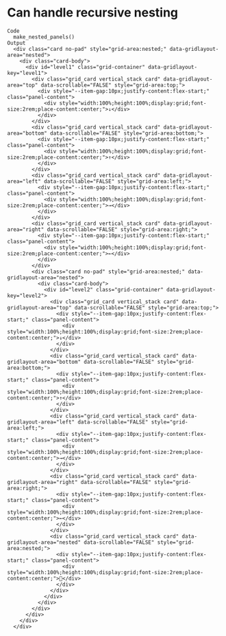 # Can handle recursive nesting

    Code
      make_nested_panels()
    Output
      <div class="card no-pad" style="grid-area:nested;" data-gridlayout-area="nested">
        <div class="card-body">
          <div id="level1" class="grid-container" data-gridlayout-key="level1">
            <div class="grid_card vertical_stack card" data-gridlayout-area="top" data-scrollable="FALSE" style="grid-area:top;">
              <div style="--item-gap:10px;justify-content:flex-start;" class="panel-content">
                <div style="width:100%;height:100%;display:grid;font-size:2rem;place-content:center;">↓</div>
              </div>
            </div>
            <div class="grid_card vertical_stack card" data-gridlayout-area="bottom" data-scrollable="FALSE" style="grid-area:bottom;">
              <div style="--item-gap:10px;justify-content:flex-start;" class="panel-content">
                <div style="width:100%;height:100%;display:grid;font-size:2rem;place-content:center;">↑</div>
              </div>
            </div>
            <div class="grid_card vertical_stack card" data-gridlayout-area="left" data-scrollable="FALSE" style="grid-area:left;">
              <div style="--item-gap:10px;justify-content:flex-start;" class="panel-content">
                <div style="width:100%;height:100%;display:grid;font-size:2rem;place-content:center;">→</div>
              </div>
            </div>
            <div class="grid_card vertical_stack card" data-gridlayout-area="right" data-scrollable="FALSE" style="grid-area:right;">
              <div style="--item-gap:10px;justify-content:flex-start;" class="panel-content">
                <div style="width:100%;height:100%;display:grid;font-size:2rem;place-content:center;">←</div>
              </div>
            </div>
            <div class="card no-pad" style="grid-area:nested;" data-gridlayout-area="nested">
              <div class="card-body">
                <div id="level2" class="grid-container" data-gridlayout-key="level2">
                  <div class="grid_card vertical_stack card" data-gridlayout-area="top" data-scrollable="FALSE" style="grid-area:top;">
                    <div style="--item-gap:10px;justify-content:flex-start;" class="panel-content">
                      <div style="width:100%;height:100%;display:grid;font-size:2rem;place-content:center;">↓</div>
                    </div>
                  </div>
                  <div class="grid_card vertical_stack card" data-gridlayout-area="bottom" data-scrollable="FALSE" style="grid-area:bottom;">
                    <div style="--item-gap:10px;justify-content:flex-start;" class="panel-content">
                      <div style="width:100%;height:100%;display:grid;font-size:2rem;place-content:center;">↑</div>
                    </div>
                  </div>
                  <div class="grid_card vertical_stack card" data-gridlayout-area="left" data-scrollable="FALSE" style="grid-area:left;">
                    <div style="--item-gap:10px;justify-content:flex-start;" class="panel-content">
                      <div style="width:100%;height:100%;display:grid;font-size:2rem;place-content:center;">→</div>
                    </div>
                  </div>
                  <div class="grid_card vertical_stack card" data-gridlayout-area="right" data-scrollable="FALSE" style="grid-area:right;">
                    <div style="--item-gap:10px;justify-content:flex-start;" class="panel-content">
                      <div style="width:100%;height:100%;display:grid;font-size:2rem;place-content:center;">←</div>
                    </div>
                  </div>
                  <div class="grid_card vertical_stack card" data-gridlayout-area="nested" data-scrollable="FALSE" style="grid-area:nested;">
                    <div style="--item-gap:10px;justify-content:flex-start;" class="panel-content">
                      <div style="width:100%;height:100%;display:grid;font-size:2rem;place-content:center;">🐢</div>
                    </div>
                  </div>
                </div>
              </div>
            </div>
          </div>
        </div>
      </div>

